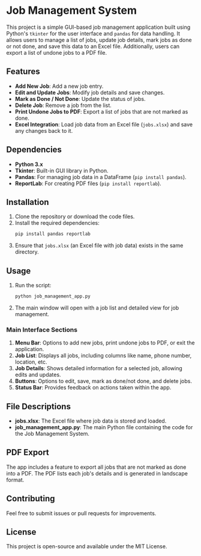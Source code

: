 
# Job Management System

This project is a simple GUI-based job management application built using Python's `tkinter` for the user interface and `pandas` for data handling. It allows users to manage a list of jobs, update job details, mark jobs as done or not done, and save this data to an Excel file. Additionally, users can export a list of undone jobs to a PDF file.

## Features
- **Add New Job**: Add a new job entry.
- **Edit and Update Jobs**: Modify job details and save changes.
- **Mark as Done / Not Done**: Update the status of jobs.
- **Delete Job**: Remove a job from the list.
- **Print Undone Jobs to PDF**: Export a list of jobs that are not marked as done.
- **Excel Integration**: Load job data from an Excel file (`jobs.xlsx`) and save any changes back to it.

## Dependencies
- **Python 3.x**
- **Tkinter**: Built-in GUI library in Python.
- **Pandas**: For managing job data in a DataFrame (`pip install pandas`).
- **ReportLab**: For creating PDF files (`pip install reportlab`).

## Installation
1. Clone the repository or download the code files.
2. Install the required dependencies:
   ```bash
   pip install pandas reportlab
   ```
3. Ensure that `jobs.xlsx` (an Excel file with job data) exists in the same directory.

## Usage
1. Run the script:
   ```bash
   python job_management_app.py
   ```
2. The main window will open with a job list and detailed view for job management.

### Main Interface Sections
1. **Menu Bar**: Options to add new jobs, print undone jobs to PDF, or exit the application.
2. **Job List**: Displays all jobs, including columns like name, phone number, location, etc.
3. **Job Details**: Shows detailed information for a selected job, allowing edits and updates.
4. **Buttons**: Options to edit, save, mark as done/not done, and delete jobs.
5. **Status Bar**: Provides feedback on actions taken within the app.

## File Descriptions
- **jobs.xlsx**: The Excel file where job data is stored and loaded.
- **job_management_app.py**: The main Python file containing the code for the Job Management System.

## PDF Export
The app includes a feature to export all jobs that are not marked as done into a PDF. The PDF lists each job's details and is generated in landscape format.

## Contributing
Feel free to submit issues or pull requests for improvements.

## License
This project is open-source and available under the MIT License.
